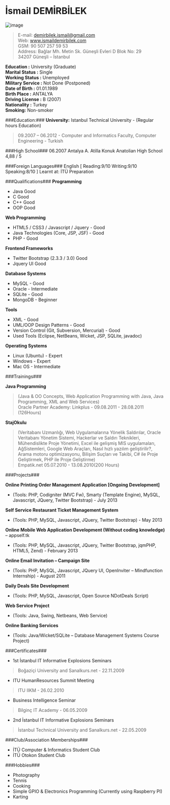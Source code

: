 İsmail DEMİRBİLEK
==============
![image](../../blob/master/image.jpg)  

>E-mail:  demirbilek.ismail@gmail.com  	
>Web:	 www.ismaildemirbilek.com  
>GSM:     90 507 257 59 53  
>Address: Bağlar Mh. Metin Sk. Güneşli Evleri D Blok No: 29  
		 34207 Güneşli – İstanbul  
		 
**Education :**			University (Graduate)  
**Marital Status :**	Single  
**Working Status :**	Unemployed  
**Military Service :**	Not Done (Postponed)  
**Date of Birth :**	01.01.1989  
**Birth Place :**	ANTALYA  
**Driving License :**	B (2007)  
**Nationality :**	Turkey  
**Smoking:**		Non-smoker  

###Education:###
**University:**		Istanbul Technical University - (Regular hours Education)  
>09.2007 – 06.2012 - Computer and Informatics Faculty, Computer Engineering - Turkish  
  
###High School###
06.2007		Antalya A. Atilla Konuk Anatolian High School 4,88 / 5  
  
###Foreign Languages###
English [ Reading:9/10 Writing:9/10 Speaking:8/10 ] Learnt at: İTÜ Preparation  

###Qualifications###
**Programming**  
* Java Good  
* C Good  
* C++ Good  
* OOP Good  

**Web Programming**  
* HTML5 / CSS3 / Javascript / Jquery - Good
* Java Technologies (Core, JSP, JSF) - Good
* PHP - Good

**Frontend Frameworks**  
* Twitter Bootstrap (2.3.3 / 3.0) Good
* Jquery UI Good

**Database Systems**  
* MySQL - Good
* Oracle - Intermediate
* SQLite - Good
* MongoDB - Beginner

**Tools** 
* XML - Good
* UML/OOP Design Patterns - Good
* Version Control (Git, Subversion, Mercurial) - Good
* Used Tools (Eclipse, NetBeans, Wicket, JSP, SQLite, javadoc)

**Operating Systems**
* Linux (Ubuntu) - Expert
* Windows - Expert
* Mac OS - Intermediate

###Trainings###

**Java Programming**
>(Java & OO Concepts, Web Application Programming with Java, Java Programming, XML and Web Services)  
>Oracle Partner Academy: Linkplus - 09.08.2011 - 28.08.2011 (126Hours)

**StajOkulu**
>(Veritabanı Uzmanlığı, Web Uygulamalarına Yönelik Saldırılar, Oracle Veritabanı Yönetim Sistemi, Hackerlar ve Saldırı Teknikleri, Mühendislikte Proje Yönetimi, Excel ile gelişmiş MIS uygulamaları, AğSistemleri, Google Web Araçları, Nasıl hızlı yazılım geliştirilir?, Arama motoru optimizasyonu, Bilişim Suçları ve Takibi, C# ile Proje Geliştirmek, PHP ile Proje Geliştirme)  
>Empatik.net 05.07.2010 - 13.08.2010(200 Hours)

###Projects###

**Online Printing Order Management Application [Ongoing Development]**
* (Tools: PHP, Codigniter (MVC Fw),  Smarty (Template Engine), MySQL, Javascript, JQuery, Twitter Bootstrap) - July 2013  

**Self Service Restaurant Ticket Management System**
* (Tools: PHP, MySQL, Javascript, JQuery, Twitter Bootstrap) - May 2013  

**Online Mobile Web Application Development (Without coding knowledge)** – appself.tk
* (Tools: PHP, MySQL, Javascript, JQuery, Twitter Bootstrap, jqmPHP, HTML5, Zend) - February 2013  

**Online Email Invitation – Campaign Site**
* (Tools: PHP, MySQL, Javascript, JQuery UI, OpenInviter – Mindfunction Internship) - August 2011  

**Daily Deals Site Development**
* (Tools: PHP, MySQL, Javascript, Open Source NDotDeals Script)  

**Web Service Project**
* (Tools: Java, Swing, Netbeans, Web Service)  

**Online Banking Services**
* (Tools: Java/Wicket/SQLite – Database Management Systems Course Project)  

###Certificates###

* 1st İstanbul IT Informative Explosions Seminars
> Boğaziçi University and Sanalkurs.net - 22.11.2009  

* ITU HumanResources Summit Meeting
> ITU IIKM - 26.02.2010  

* Business Intelligence Seminar
> Bilginç IT Academy - 06.05.2009  

* 2nd İstanbul IT Informative Explosions Seminars
> İstanbul Technical University and Sanalkurs.net - 22.05.2009  

###Club/Association Memberships###

* İTÜ Computer & Informatics Student Club
* İTÜ Otokon Student Club

###Hobbies###

* Photography
* Tennis
* Cooking
* Simple GPIO & Electronics Programming (Currently using Raspberry PI)
* Karting
